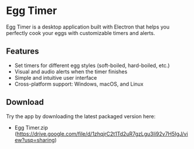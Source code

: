 # Egg Timer

Egg Timer is a desktop application built with Electron that helps you perfectly cook your eggs with customizable timers and alerts.

## Features

- Set timers for different egg styles (soft-boiled, hard-boiled, etc.)  
- Visual and audio alerts when the timer finishes  
- Simple and intuitive user interface  
- Cross-platform support: Windows, macOS, and Linux

## Download

Try the app by downloading the latest packaged version here:
- Egg Timer.zip (https://drive.google.com/file/d/1zhqjrC2t1Td2uR7gzLgu3Ii92v7H5IgJ/view?usp=sharing)

